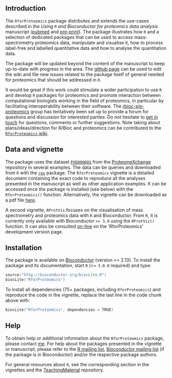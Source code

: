 ## Introduction

The `RforProteomics` package distributes and extends the use-cases
described in the _Using `R` and Bioconductor for proteomics data
analysis_ manuscript
([pubmed](http://www.ncbi.nlm.nih.gov/pubmed/23692960) and
[pre-print](http://arxiv.org/abs/1305.6559)).  The package illustrates
how `R` and a selection of dedicated packages that can be used to
access mass-spectrometry proteomics data, manipulate and visualise it,
how to process label-free and labelled quantitative data and how to
analyse the quantitation data.

The package will be updated beyond the content of the manuscript to
keep up-to-date with progress in the area.  The
[github page](https://github.com/lgatto/RforProteomics) can be used to
edit the wiki and file new issues related to the package itself of
general needed for proteomics that should be addressed in `R`.

It would be great if this work could stimulate a wider participation
to use `R` and develop `R` packages for proteomics and promote
interaction between computational biologists working in the field of
proteomics, in particular by facilitating interoperability between
their software.  The
[rbioc-sig-proteomics](https://groups.google.com/forum/#!forum/rbioc-sig-proteomics)
group has tentatively been set up to provide a forum for questions and
discussion for interested parties. Do not hesitate to
[get in touch](http://proteome.sysbiol.cam.ac.uk/lgatto/) for
questions, comments or further suggestions. Note taking about
plans/ideas/direction for R/Bioc and proteomics can be contributed to
the
[`RforProteomics` wiki](https://github.com/lgatto/RforProteomics/wiki).

## Data and vignette

The package uses the dataset
[`PXD000001`](http://proteomecentral.proteomexchange.org/cgi/GetDataset?ID=PXD000001)
from the [ProteomeXchange](http://www.proteomexchange.org/) repository
in several examples. The data can be queries and downloaded from `R`
with the
[`rpx`](http://bioconductor.org/packages/release/bioc/html/rpx.html)
package. The `RforProteomics` vignette is a detailed document
containing the exact code to reproduce all the analyses presented in
the manuscript as well as other application examples. It can be
accessed once the package is installed (see below) with the
`RforProteomics()` function. Alternatively, the vignette can be
downloaded as a pdf file
[here](http://bioconductor.org/packages/devel/data/experiment/vignettes/RforProteomics/inst/doc/RforProteomics.pdf).

A second vignette, `RProtVis` focuses on the visualisation of mass
spectrometry and proteomics data with `R` and Bioconductor. From `R`,
it is currently only available with Bioconductor `>= 3.0` using the
`RProtViz()` function. It can also be consulted
[on-line](http://bioconductor.org/packages/devel/data/experiment/vignettes/RforProteomics/inst/doc/RProtVis.html)
on the 'RforProteomics' development version page.

## Installation

The package is available on
[Bioconductor](http://bioconductor.org/packages/devel/data/experiment/html/RforProteomics.html)
(version >= 2.13). To install the package and its documentation, start
`R` (>= `3.0.0` required) and type:

```c
source("http://bioconductor.org/biocLite.R")
biocLite("RforProteomics")
```

To install all dependencies (75+ packages, including `RforProteomics`)
and reproduce the code in the vignette, replace the last line in the
code chunk above with:

```c
biocLite("RforProteomics", dependencies = TRUE)
```

## Help

To obtain help or additional information about the `RforProteomics`
package, please contact
[me](http://proteome.sysbiol.cam.ac.uk/lgatto/). For help about the
packages presented in the vignette or manuscript, please refer to the
[R mailing list](https://stat.ethz.ch/mailman/listinfo/r-help),
[Bioconductor mailing list](http://www.bioconductor.org/help/mailing-list/#bioconductor)
(if the package is in Bioconductor) and/or the respective package
authors.

For general resources about `R`, see the corresponding section in the
vignettes and the
[TeachingMaterial](https://github.com/lgatto/TeachingMaterial)
repository.
